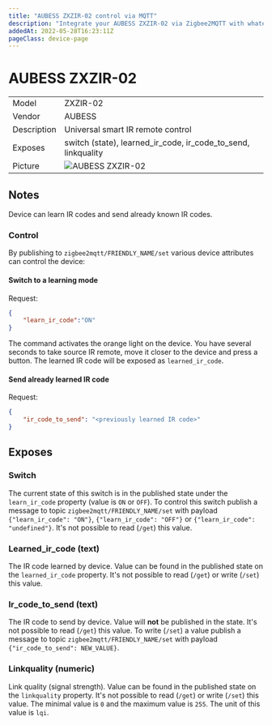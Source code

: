 ```yaml
---
title: "AUBESS ZXZIR-02 control via MQTT"
description: "Integrate your AUBESS ZXZIR-02 via Zigbee2MQTT with whatever smart home infrastructure you are using without the vendor's bridge or gateway."
addedAt: 2022-05-28T16:23:11Z
pageClass: device-page
---
```


<!-- !!!! -->
<!-- ATTENTION: This file is auto-generated through docgen! -->
<!-- You can only edit the "Notes"-Section between the two comment lines "Notes BEGIN" and "Notes END". -->
<!-- Do not use h1 or h2 heading within "## Notes"-Section. -->
<!-- !!!! -->

# AUBESS ZXZIR-02

|     |     |
|-----|-----|
| Model | ZXZIR-02  |
| Vendor  | AUBESS  |
| Description | Universal smart IR remote control |
| Exposes | switch (state), learned_ir_code, ir_code_to_send, linkquality |
| Picture | ![AUBESS ZXZIR-02](https://www.zigbee2mqtt.io/images/devices/ZXZIR-02.jpg) |


<!-- Notes BEGIN: You can edit here. Add "## Notes" headline if not already present. -->
## Notes


Device can learn IR codes and send already known IR codes.

### Control
By publishing to `zigbee2mqtt/FRIENDLY_NAME/set` various device attributes can control the device:

#### Switch to a learning mode

Request:
```json
{
    "learn_ir_code":"ON"
}
```

The command activates the orange light on the device. You have several seconds to take source IR remote, move it closer to the device and press a button. The learned IR code will be exposed as `learned_ir_code`.

#### Send already learned IR code

Request:
```json
{
    "ir_code_to_send": "<previously learned IR code>"
}
```
<!-- Notes END: Do not edit below this line -->



## Exposes

### Switch 
The current state of this switch is in the published state under the `learn_ir_code` property (value is `ON` or `OFF`).
To control this switch publish a message to topic `zigbee2mqtt/FRIENDLY_NAME/set` with payload `{"learn_ir_code": "ON"}`, `{"learn_ir_code": "OFF"}` or `{"learn_ir_code": "undefined"}`.
It's not possible to read (`/get`) this value.

### Learned_ir_code (text)
The IR code learned by device.
Value can be found in the published state on the `learned_ir_code` property.
It's not possible to read (`/get`) or write (`/set`) this value.

### Ir_code_to_send (text)
The IR code to send by device.
Value will **not** be published in the state.
It's not possible to read (`/get`) this value.
To write (`/set`) a value publish a message to topic `zigbee2mqtt/FRIENDLY_NAME/set` with payload `{"ir_code_to_send": NEW_VALUE}`.

### Linkquality (numeric)
Link quality (signal strength).
Value can be found in the published state on the `linkquality` property.
It's not possible to read (`/get`) or write (`/set`) this value.
The minimal value is `0` and the maximum value is `255`.
The unit of this value is `lqi`.

